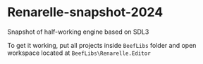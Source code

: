# Renarelle-snapshot-2024
Snapshot of half-working engine based on SDL3

To get it working, put all projects inside `BeefLibs` folder and open workspace located at `BeefLibs\Renarelle.Editor`